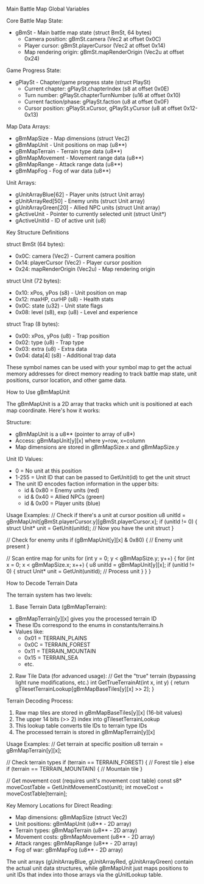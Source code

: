   Main Battle Map Global Variables

  Core Battle Map State:
  - gBmSt - Main battle map state (struct BmSt, 64 bytes)
    - Camera position: gBmSt.camera (Vec2 at offset 0x0C)
    - Player cursor: gBmSt.playerCursor (Vec2 at offset 0x14)
    - Map rendering origin: gBmSt.mapRenderOrigin (Vec2u at offset 0x24)

  Game Progress State:
  - gPlaySt - Chapter/game progress state (struct PlaySt)
    - Current chapter: gPlaySt.chapterIndex (s8 at offset 0x0E)
    - Turn number: gPlaySt.chapterTurnNumber (u16 at offset 0x10)
    - Current faction/phase: gPlaySt.faction (u8 at offset 0x0F)
    - Cursor position: gPlaySt.xCursor, gPlaySt.yCursor (u8 at offset 0x12-0x13)

  Map Data Arrays:
  - gBmMapSize - Map dimensions (struct Vec2)
  - gBmMapUnit - Unit positions on map (u8**)
  - gBmMapTerrain - Terrain type data (u8**)
  - gBmMapMovement - Movement range data (u8**)
  - gBmMapRange - Attack range data (u8**)
  - gBmMapFog - Fog of war data (u8**)

  Unit Arrays:
  - gUnitArrayBlue[62] - Player units (struct Unit array)
  - gUnitArrayRed[50] - Enemy units (struct Unit array)
  - gUnitArrayGreen[20] - Allied NPC units (struct Unit array)
  - gActiveUnit - Pointer to currently selected unit (struct Unit*)
  - gActiveUnitId - ID of active unit (u8)

  Key Structure Definitions

  struct BmSt (64 bytes):
  - 0x0C: camera (Vec2) - Current camera position
  - 0x14: playerCursor (Vec2) - Player cursor position
  - 0x24: mapRenderOrigin (Vec2u) - Map rendering origin

  struct Unit (72 bytes):
  - 0x10: xPos, yPos (s8) - Unit position on map
  - 0x12: maxHP, curHP (s8) - Health stats
  - 0x0C: state (u32) - Unit state flags
  - 0x08: level (s8), exp (u8) - Level and experience

  struct Trap (8 bytes):
  - 0x00: xPos, yPos (u8) - Trap position
  - 0x02: type (u8) - Trap type
  - 0x03: extra (u8) - Extra data
  - 0x04: data[4] (s8) - Additional trap data

  These symbol names can be used with your symbol map to get the actual memory addresses for direct memory reading
  to track battle map state, unit positions, cursor location, and other game data.

  
  How to Use gBmMapUnit

  The gBmMapUnit is a 2D array that tracks which unit is positioned at each map coordinate. Here's how it works:

  Structure:
  - gBmMapUnit is a u8** (pointer to array of u8*)
  - Access: gBmMapUnit[y][x] where y=row, x=column
  - Map dimensions are stored in gBmMapSize.x and gBmMapSize.y

  Unit ID Values:
  - 0 = No unit at this position
  - 1-255 = Unit ID that can be passed to GetUnit(id) to get the unit struct
  - The unit ID encodes faction information in the upper bits:
    - id & 0x80 = Enemy units (red)
    - id & 0x40 = Allied NPCs (green)
    - id & 0x00 = Player units (blue)

  Usage Examples:
  // Check if there's a unit at cursor position
  u8 unitId = gBmMapUnit[gBmSt.playerCursor.y][gBmSt.playerCursor.x];
  if (unitId != 0) {
      struct Unit* unit = GetUnit(unitId);
      // Now you have the unit struct
  }

  // Check for enemy units
  if (gBmMapUnit[y][x] & 0x80) {
      // Enemy unit present
  }

  // Scan entire map for units
  for (int y = 0; y < gBmMapSize.y; y++) {
      for (int x = 0; x < gBmMapSize.x; x++) {
          u8 unitId = gBmMapUnit[y][x];
          if (unitId != 0) {
              struct Unit* unit = GetUnit(unitId);
              // Process unit
          }
      }
  }

  How to Decode Terrain Data

  The terrain system has two levels:

  1. Base Terrain Data (gBmMapTerrain):
  - gBmMapTerrain[y][x] gives you the processed terrain ID
  - These IDs correspond to the enums in constants/terrains.h
  - Values like:
    - 0x01 = TERRAIN_PLAINS
    - 0x0C = TERRAIN_FOREST
    - 0x11 = TERRAIN_MOUNTAIN
    - 0x15 = TERRAIN_SEA
    - etc.

  2. Raw Tile Data (for advanced usage):
  // Get the "true" terrain (bypassing light rune modifications, etc.)
  int GetTrueTerrainAt(int x, int y) {
      return gTilesetTerrainLookup[gBmMapBaseTiles[y][x] >> 2];
  }

  Terrain Decoding Process:
  1. Raw map tiles are stored in gBmMapBaseTiles[y][x] (16-bit values)
  2. The upper 14 bits (>> 2) index into gTilesetTerrainLookup
  3. This lookup table converts tile IDs to terrain type IDs
  4. The processed terrain is stored in gBmMapTerrain[y][x]

  Usage Examples:
  // Get terrain at specific position
  u8 terrain = gBmMapTerrain[y][x];

  // Check terrain types
  if (terrain == TERRAIN_FOREST) {
      // Forest tile
  } else if (terrain == TERRAIN_MOUNTAIN) {
      // Mountain tile
  }

  // Get movement cost (requires unit's movement cost table)
  const s8* moveCostTable = GetUnitMovementCost(unit);
  int moveCost = moveCostTable[terrain];

  Key Memory Locations for Direct Reading:
  - Map dimensions: gBmMapSize (struct Vec2)
  - Unit positions: gBmMapUnit (u8** - 2D array)
  - Terrain types: gBmMapTerrain (u8** - 2D array)
  - Movement costs: gBmMapMovement (u8** - 2D array)
  - Attack ranges: gBmMapRange (u8** - 2D array)
  - Fog of war: gBmMapFog (u8** - 2D array)

  The unit arrays (gUnitArrayBlue, gUnitArrayRed, gUnitArrayGreen) contain the actual unit data structures, while
  gBmMapUnit just maps positions to unit IDs that index into those arrays via the gUnitLookup table.

